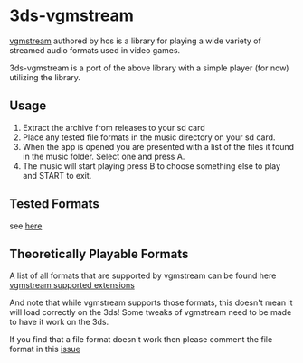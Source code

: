 # 3ds-vgmstream
[vgmstream](http://hcs64.com/vgmstream.html) authored by hcs is a library for playing a wide variety of streamed audio formats used in video games.

3ds-vgmstream is a port of the above library with a simple player (for now) utilizing the library.

## Usage
1. Extract the archive from releases to your sd card
2. Place any tested file formats in the music directory on your sd card.
3. When the app is opened you are presented with a list of the files it found in the music folder.  Select one and press A.
4. The music will start playing press B to choose something else to play and START to exit.

## Tested Formats
see [here](https://github.com/TricksterGuy/3ds-vgmstream/blob/master/formats.csv)

## Theoretically Playable Formats 
A list of all formats that are supported by vgmstream can be found here [vgmstream supported extensions](https://github.com/kode54/vgmstream/blob/fb74b39086146a0b40497d49bade5c2935f167d1/unix/exts.cc)

And note that while vgmstream supports those formats, this doesn't mean it will load correctly on the 3ds! Some tweaks of vgmstream need to be made to have it work on the 3ds.

If you find that a file format doesn't work then please comment the file format in this [issue](https://github.com/TricksterGuy/3ds-vgmstream/issues/3)
